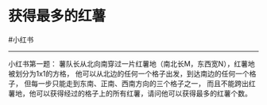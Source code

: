 # 获得最多的红薯

#小红书 

---

小红书第一题：
薯队长从北向南穿过一片红薯地（南北长M，东西宽N），红薯地被划分为1x1的方格，
他可以从北边的任何一个格子出发，到达南边的任何一个格子，
但每一步只能走到东南、正南、西南方向的三个格子之一，
而且不能跨出红薯地，他可以获得经过的格子上的所有红薯，请问他可以获得最多的红薯个数。